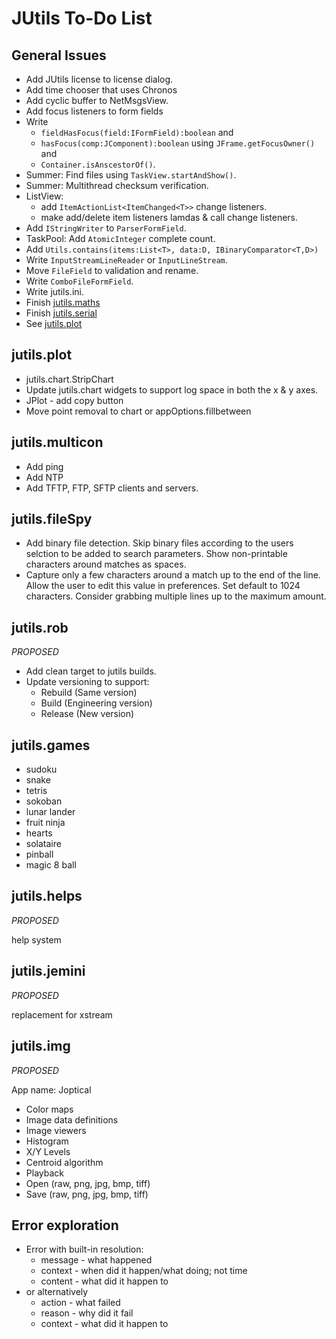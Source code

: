 # JUtils To-Do List

## General Issues

- Add JUtils license to license dialog.
- Add time chooser that uses Chronos
- Add cyclic buffer to NetMsgsView.
- Add focus listeners to form fields
- Write 
  - `fieldHasFocus(field:IFormField):boolean` and 
  - `hasFocus(comp:JComponent):boolean` using `JFrame.getFocusOwner()` and 
  - `Container.isAnscestorOf()`.
- Summer: Find files using `TaskView.startAndShow()`.
- Summer: Multithread checksum verification.
- ListView:
  - add `ItemActionList<ItemChanged<T>>` change listeners.
  - make add/delete item listeners lamdas & call change listeners.
- Add `IStringWriter` to `ParserFormField`.
- TaskPool: Add `AtomicInteger` complete count.
- Add `Utils.contains(items:List<T>, data:D, IBinaryComparator<T,D>)`
- Write `InputStreamLineReader` or `InputLineStream`.
- Move `FileField` to validation and rename.
- Write `ComboFileFormField`.
- Write jutils.ini.
- Finish [jutils.maths](./jutils.math/jumath.md)
- Finish [jutils.serial](./jutils.serial/juserial.md)
- See [jutils.plot](./jutils.plot/juplot.md)

## jutils.plot

- jutils.chart.StripChart
- Update jutils.chart widgets to support log space in both the x & y axes.
- JPlot - add copy button
- Move point removal to chart or appOptions.fillbetween

## jutils.multicon

- Add ping
- Add NTP
- Add TFTP, FTP, SFTP clients and servers.

## jutils.fileSpy

- Add binary file detection. Skip binary files according to the users selction to be added to search parameters. Show non-printable characters around matches as spaces.
- Capture only a few characters around a match up to the end of the line. Allow the user to edit this value in preferences. Set default to 1024 characters. Consider grabbing multiple lines up to the maximum amount.

## jutils.rob
*PROPOSED*

- Add clean target to jutils builds.
- Update versioning to support:
  - Rebuild (Same version)
  - Build (Engineering version)
  - Release (New version)

## jutils.games

- sudoku
- snake
- tetris
- sokoban
- lunar lander
- fruit ninja
- hearts
- solataire
- pinball
- magic 8 ball

## jutils.helps
*PROPOSED*

help system

## jutils.jemini
*PROPOSED*

replacement for xstream

## jutils.img
*PROPOSED*

App name: Joptical

- Color maps
- Image data definitions
- Image viewers
- Histogram
- X/Y Levels
- Centroid algorithm
- Playback
- Open (raw, png, jpg, bmp, tiff)
- Save (raw, png, jpg, bmp, tiff)

## Error exploration

- Error with built-in resolution:
  - message - what happened
  - context - when did it happen/what doing; not time
  - content - what did it happen to
- or alternatively
  - action - what failed
  - reason - why did it fail
  - context - what did it happen to

